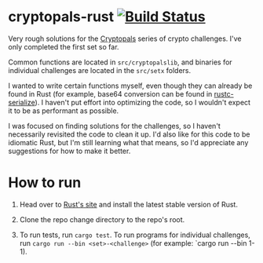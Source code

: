 cryptopals-rust [![Build Status](https://travis-ci.org/dguenther/cryptopals-rust.svg)](https://travis-ci.org/dguenther/cryptopals-rust)
===============

Very rough solutions for the [Cryptopals](http://cryptopals.com) series of crypto challenges. I've only completed the first set so far.

Common functions are located in `src/cryptopalslib`, and binaries for individual challenges are located in the `src/setx` folders.

I wanted to write certain functions myself, even though they can already be found in Rust (for example, base64 conversion can be found in [rustc-serialize](http://doc.rust-lang.org/rustc-serialize/rustc_serialize/index.html)). I haven't put effort into optimizing the code, so I wouldn't expect it to be as performant as possible.

I was focused on finding solutions for the challenges, so I haven't necessarily revisited the code to clean it up. I'd also like for this code to be idiomatic Rust, but I'm still learning what that means, so I'd appreciate any suggestions for how to make it better.

How to run
==========

1. Head over to [Rust's site](http://www.rust-lang.org) and install the latest stable version of Rust.

2. Clone the repo change directory to the repo's root.

3. To run tests, run `cargo test`. To run programs for individual challenges, run `cargo run --bin <set>-<challenge>` (for example: `cargo run --bin 1-1).